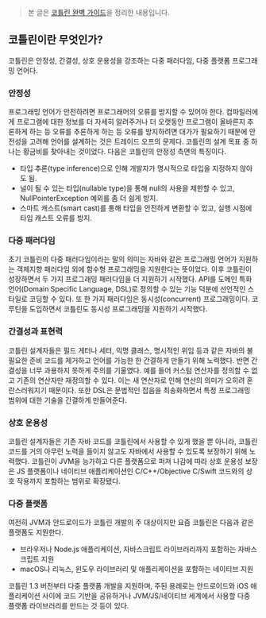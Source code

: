 > 본 글은 [코틀린 완벽 가이드](https://book.naver.com/bookdb/book_detail.naver?bid=22067430)을 정리한 내용입니다.

## 코틀린이란 무엇인가?
코틀린은 안정성, 간결성, 상호 운용성을 강조하는 다중 패러다임, 다중 플랫폼 프로그래밍 언어다.

### 안정성
프로그래밍 언어가 안전하려면 프로그래머의 오류를 방지할 수 있어야 한다. 
컴파일러에게 프로그램에 대한 정보를 더 자세히 알려주거나 더 오랫동안 프로그램이 올바른지 추론하게 하는 등 오류를 추론하게 하는 등 오류를 방지하려면 대가가 필요하기 때문에 
안전성을 고려해 언어를 설계하는 것은 트레이드 오프의 문제다. 코틀린의 설계 목표 중 하나는 황금비를 찾아내는 것이었다.
다음은 코틀린의 안정성 측면의 특징이다.
* 타입 추론(type inference)으로 인해 개발자가 명시적으로 타입을 지정하지 않아도 됨.
* 널이 될 수 있는 타입(nullable type)을 통해 null의 사용을 제한할 수 있고, NullPointerException 예외를 좀 더 쉽게 방지.
* 스마트 캐스트(smart cast)를 통해 타입을 안전하게 변환할 수 있고, 실행 시점에 타입 캐스트 오류를 방지.

### 다중 패러다임
초기 코틀린의 다중 패러다임이라는 말의 의미는 자바와 같은 프로그래밍 언어가 지원하는 객체지향 패러다임 외에 함수형 프로그래밍을 지원한다는 뜻이었다. 
이후 코틀린이 성장하면서 두 가지 프로그래밍 패러다임을 더 지원하기 시작했다. 
API를 도메인 특화 언어(Domain Specific Language, DSL)로 정의할 수 있는 기능 덕분에 선언적인 스타일로 코딩할 수 있다. 또 한 가지 패러다임은 동시성(concurrent) 프로그래밍이다. 
코루틴을 도입하면서 코틀린도 동시성 프로그래밍을 지원하기 시작했다.

### 간결성과 표현력
코틀린 설계자들은 필드 게터나 세터, 익명 클래스, 명시적인 위임 등과 같은 자바의 불필요한 준비 코드를 제거하고 언어를 가능한 한 간결하게 만들기 위해 노력했다. 
반면 간결성을 너무 과용하지 못하게 주의를 기울였다. 예를 들어 커스텀 연산자를 정의할 수 없고 기존의 연산자만 재정의할 수 있다. 이는 새 연산자로 인해 연산의 의미가 오히려 혼란스러워지기 때문이다. 
또한 DSL은 문법적인 잡음을 최송화하면서 특정 프로그래밍 범위에 대한 기술을 간결하게 만들어준다.

### 상호 운용성
코틀린 설계자들은 기존 자바 코드를 코틀린에서 사용할 수 있게 했을 뿐 아니라, 코틀린 코드를 거의 아무런 노력을 들이지 않고도 자바에서 사용할 수 있도록 보장하기 위해 노력했다. 
코틀린이 JVM을 능가하고 다른 플랫폼으로 퍼져 나감에 따라 상호 운용성 보장은 JS 플랫폼이나 네이티브 애플리케이션인 C/C++/Objective C/Swift 코드와의 상호 작용까지 포함하는 범위로 확장됐다.

### 다중 플랫폼
여전히 JVM과 안드로이드가 코틀린 개발의 주 대상이지만 요즘 코틀린은 다음과 같은 플랫폼도 지원한다.
* 브라우저나 Node.js 애플리케이션, 자바스크립트 라이브러리까지 포함하는 자바스크립트 지원
* macOS나 리눅스, 윈도우 라이브러리 및 애플리케이션을 포함하는 네이티브 지원

코틀린 1.3 버전부터 다중 플랫폼 개발을 지원하며, 주된 용례로는 안드로이드와 iOS 애플리케이션 사이에 코드 기반을 공유하거나 JVM/JS/네이티브 세계에서 사용할 다중 플랫폼 라이브러리를 만드는 것 등이 있다.
